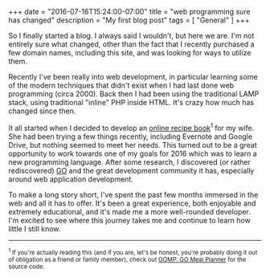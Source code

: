 +++
date = "2016-07-16T15:24:00-07:00"
title = "web programming sure has changed"
description = "My first blog post"
tags = [ "General" ]
+++

So I finally started a blog. I always said I wouldn't, but here we are. I'm not entirely sure what changed, other than the fact that I recently purchased a few domain names, including this site, and was looking for ways to utilize them.

Recently I've been really into web development, in particular learning some of the modern techniques that didn't exist when I had last done web programming (circa 2000). Back then I had been using the traditional LAMP stack, using traditional "inline" PHP inside HTML. It's crazy how much has changed since then.

It all started when I decided to develop an [online recipe book](https://recipebook.wineandcats.com)<sup>1</sup> for my wife. She had been trying a few things recently, including Evernote and Google Drive, but nothing seemed to meet her needs. This turned out to be a great opportunity to work towards one of my goals for 2016 which was to learn a new programming language. After some research, I discovered (or rather rediscovered) [GO](https://golang.org) and the great development community it has, especially around web application development.

To make a long story short, I've spent the past few months immersed in the web and all it has to offer. It's been a great experience, both enjoyable and extremely educational, and it's made me a more well-rounded developer. I'm excited to see where this journey takes me and continue to learn how little I still know.

---

<sup><sup>1</sup> If you're actually reading this (and if you are, let's be honest, you're probably doing it out of obligation as a friend or family member), check out [GOMP: GO Meal Planner](https://github/chadweimer/gomp) for the source code.</sup>